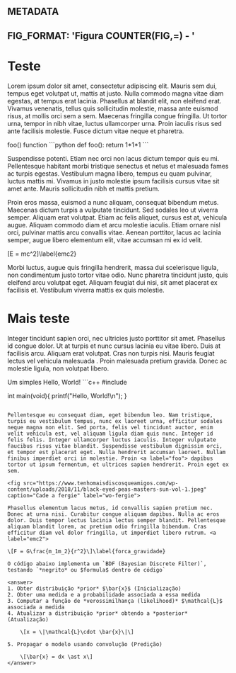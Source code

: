 METADATA
---
FIG_FORMAT: 'Figura COUNTER(FIG,=) - '
---


# Teste

Lorem ipsum dolor sit amet, consectetur adipiscing elit. Mauris sem dui, tempus eget volutpat ut, mattis at justo. Nulla commodo magna vitae diam egestas, at tempus erat lacinia. Phasellus at blandit elit, non eleifend erat. Vivamus venenatis, tellus quis sollicitudin molestie, massa ante euismod risus,  <a label="helloworld"> at mollis orci sem a sem. Maecenas fringilla congue fringilla. Ut tortor urna, tempor in nibh vitae, luctus ullamcorper urna. <a label="w-fergie"> Proin iaculis risus sed ante facilisis molestie. Fusce dictum vitae neque et pharetra.

<caption label="foo">
foo() function
</caption>
```python
def foo():
    return 1*1*1
```

Suspendisse potenti. Etiam nec orci non lacus dictum tempor quis eu mi. Pellentesque habitant morbi tristique senectus et netus et malesuada fames ac turpis egestas. Vestibulum magna libero, tempus eu quam pulvinar, luctus mattis mi. Vivamus in justo molestie ipsum facilisis cursus vitae sit amet ante. Mauris sollicitudin nibh et mattis pretium.

<fig src="https://cdn.britannica.com/82/149182-050-574AF9C2/Black-Eyed-Peas-Fergie-Taboo-ap.jpg" caption="Os caras" label="w-fergie">

Proin eros massa, euismod a nunc aliquam, <a label="forca_gravidade"> consequat bibendum metus. Maecenas dictum turpis a vulputate tincidunt. Sed sodales leo ut viverra semper. Aliquam erat volutpat. Etiam ac felis aliquet, cursus est at, vehicula augue. Aliquam commodo diam et arcu molestie iaculis. Etiam ornare nisl orci, pulvinar mattis arcu convallis vitae. Aenean porttitor, lacus ac lacinia semper, augue libero elementum elit, vitae accumsan mi ex id velit. 

\[E = mc^2\]\label{emc2}

Morbi luctus, augue quis fringilla hendrerit, massa dui scelerisque ligula, non condimentum justo tortor vitae odio. Nunc pharetra tincidunt justo, quis eleifend arcu volutpat eget. Aliquam feugiat dui nisi, sit amet placerat ex facilisis et. Vestibulum viverra mattis ex quis molestie.

# Mais teste

Integer tincidunt sapien orci, nec ultricies justo porttitor sit amet. Phasellus id congue dolor. Ut at turpis et nunc cursus lacinia eu vitae libero. Duis at facilisis arcu. Aliquam erat volutpat. Cras non turpis nisi. Mauris feugiat lectus vel vehicula malesuada <a label="wo-fergie">. Proin malesuada pretium gravida. Donec ac molestie ligula, non volutpat libero.

<caption label="helloworld">
Um simples Hello, World!
</caption>
```c++
#include <stdio.h>

int main(void){
    printf("Hello, World!\n");
}
```

Pellentesque eu consequat diam, eget bibendum leo. Nam tristique, turpis eu vestibulum tempus, nunc ex laoreet urna, efficitur sodales neque magna non elit. Sed porta, felis vel tincidunt auctor, enim velit vehicula est, vel aliquam ligula diam quis nunc. Integer id felis felis. Integer ullamcorper luctus iaculis. Integer vulputate faucibus risus vitae blandit. Suspendisse vestibulum dignissim orci, et tempor est placerat eget. Nulla hendrerit accumsan laoreet. Nullam finibus imperdiet orci in molestie. Proin <a label="foo"> dapibus tortor ut ipsum fermentum, et ultrices sapien hendrerit. Proin eget ex sem.

<fig src="https://www.tenhomaisdiscosqueamigos.com/wp-content/uploads/2018/11/black-eyed-peas-masters-sun-vol-1.jpeg" caption="Cade a fergie" label="wo-fergie">

Phasellus elementum lacus metus, id convallis sapien pretium nec. Donec at urna nisi. Curabitur congue aliquam dapibus. Nulla ac eros dolor. Duis tempor lectus lacinia lectus semper blandit. Pellentesque aliquam blandit lorem, ac pretium odio fringilla bibendum. Cras efficitur diam vel dolor fringilla, ut imperdiet libero rutrum. <a label="emc2">

\[F = G\frac{m_1m_2}{r^2}\]\label{forca_gravidade}

O código abaixo implementa um `BDF (Bayesian Discrete Filter)`, testando `*negrito* ou $formula$ dentro de código`

<answer>
1. Obter distribuição *prior* $\bar{x}$ (Inicialização)
2. Obter uma medida e a probabilidade associada a essa medida
3. Computar a função de *verossimilhança (likelihood)* $\mathcal{L}$ associada a medida
4. Atualizar a distribuição *prior* obtendo a *posterior* (Atualização)

    \[x = \|\mathcal{L}\cdot \bar{x}\|\]

5. Propagar o modelo usando convolução (Predição)

    \[\bar{x} = dx \ast x\]
</answer>